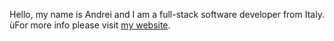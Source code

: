 
Hello, my name is Andrei and I am a full-stack software developer from Italy. 
ùFor more info please visit [my website](https://andre-i.eu).
 <!-- <details>
    <summary>My stats</summary>
   <img src="https://github-readme-stats.vercel.app/api?username=goto-eof&show_icons=true&hide=[%22issues%22]&theme=dark" alt="goto-eof" /> 
  </details>
-->
<!--![green](green.jpg)-->

<!--
<p align="center"> 
  <img src="https://profile-counter.glitch.me/goto-eof/count.svg" />
</p>
-->

<!--
![Top Langs](https://github-readme-stats.vercel.app/api/top-langs/?username=goto-eof&hide_progress=false)
-->
